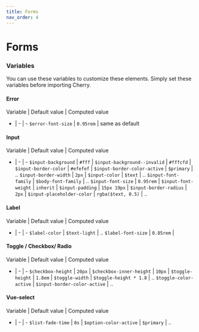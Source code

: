 ```yaml
---
title: Forms
nav_order: 4
---
```


# Forms

### Variables

You can use these variables to customize these elements. Simply set these variables before importing Cherry.

#### Error

Variable | Default value | Computed value
- | - | -
`$error-font-size` | `0.95rem` | same as default

#### Input

Variable | Default value | Computed value
- | - | -
`$input-background`          | `#fff`              |
`$input-background--invalid` | `#fffcfd`           |
`$input-border-color`        | `#efefef`           |
`$input-border-color-active` | `$primary`          | ..
`$input-border-width`        | `2px`               |
`$input-color`               | `$text`             | ..
`$input-font-family`         | `$body-font-family` | ..
`$input-font-size`           | `0.95rem`           |
`$input-font-weight`         | `inherit`           |
`$input-padding`             | `15px 19px`         |
`$input-border-radius`       | `2px`               |
`$input-placeholder-color`   | `rgba($text, 0.5)`  | ..

#### Label

Variable | Default value | Computed value
- | - | -
`$label-color`     | `$text-light` | ..
`$label-font-size` | `0.85rem` |

#### Toggle / Checkbox/ Radio

Variable | Default value | Computed value
- | - | -
`$checkbox-height`        | `20px`                       |
`$checkbox-inner-height`  | `10px`                       |
`$toggle-height`          | `1.8em`                      |
`$toggle-width`           | `$toggle-height * 1.8`       | ..
`$toggle-color-active`    | `$input-border-color-active` | ..

#### Vue-select

Variable | Default value | Computed value
- | - | -
`$list-fade-time`  | `0s` |
`$option-color-active`  | `$primary` | ..
